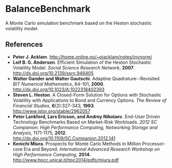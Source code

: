 # BalanceBenchmark
A Monte Carlo simulation benchmark based on the Heston stochastic volatility model.

## References
- **Peter J. Acklam**. http://home.online.no/~pjacklam/notes/invnorm/
- **Leif B. G. Andersen**. Efficient Simulation of the Heston Stochastic Volatility Model. _Social Science Research Network_, **2007**. http://dx.doi.org/10.2139/ssrn.946405
- **Walter Gander and Walter Gautschi**. Adaptive Quadrature--Revisited. _BIT Numerical Mathematics_, 84-101, **2000**. http://dx.doi.org/10.1023/A:1022318402393
- **Steven L. Heston**. A Closed-Form Solution for Options with Stochastic Volatility with Applications to Bond and Currency Options. _The Review of Financial Studies_, **6**(2):327-343, **1993**. http://www.jstor.org/stable/2962057
- **Peter Lankford, Lars Ericson, and Andrey Nikolaev**. End-User Driven Technology Benchmarks
Based on Market-Risk Workloads. _2012 SC Companion: High Performance Computing, Networking Storage and Analysis_, 1171-1175, **2012**. http://dx.doi.org/10.1109/SC.Companion.2012.141
- **Kenichi Miura**. Prospects for Monte Carlo Methods in Million Processor-core Era and Beyond. _International Advanced Research Workshop on High Performance Computing_, **2014**. http://www.hpcc.unical.it/hpc2014/pdfs/miura.pdf

